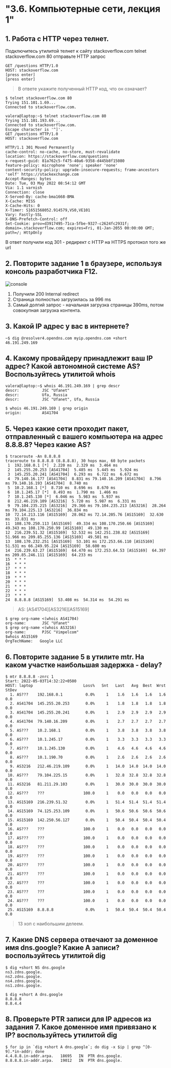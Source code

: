 # "3.6. Компьютерные сети, лекция 1"
## 1. Работа c HTTP через телнет.
Подключитесь утилитой телнет к сайту stackoverflow.com telnet stackoverflow.com 80
отправьте HTTP запрос
```
GET /questions HTTP/1.0
HOST: stackoverflow.com
[press enter]
[press enter]
```
> В ответе укажите полученный HTTP код, что он означает?
```
$ telnet stackoverflow.com 80
Trying 151.101.1.69...
Connected to stackoverflow.com.
```

```
valera@laptop:~$ telnet stackoverflow.com 80
Trying 151.101.193.69...
Connected to stackoverflow.com.
Escape character is '^]'.
GET /questions HTTP/1.0
HOST: stackoverflow.com

HTTP/1.1 301 Moved Permanently
cache-control: no-cache, no-store, must-revalidate
location: https://stackoverflow.com/questions
x-request-guid: 81a762c5-f475-40a6-9358-d445b8f15080
feature-policy: microphone 'none'; speaker 'none'
content-security-policy: upgrade-insecure-requests; frame-ancestors 'self' https://stackexchange.com
Accept-Ranges: bytes
Date: Tue, 03 May 2022 08:54:12 GMT
Via: 1.1 varnish
Connection: close
X-Served-By: cache-bma1668-BMA
X-Cache: MISS
X-Cache-Hits: 0
X-Timer: S1651568052.914579,VS0,VE101
Vary: Fastly-SSL
X-DNS-Prefetch-Control: off
Set-Cookie: prov=d3917495-71ca-5fbe-9327-c2624fc2931f; domain=.stackoverflow.com; expires=Fri, 01-Jan-2055 00:00:00 GMT; path=/; HttpOnly

```
В ответ получили код 301 - редирект с HTTP на HTTPS протокол того же url

## 2. Повторите задание 1 в браузере, используя консоль разработчика F12.

![console](https://user-images.githubusercontent.com/102476897/166429688-88f344d5-c164-4b0e-9425-79fc9fa381cc.PNG)

1. Получили 200 Internal redirect
2. Страница полностью загрузилась за 996 ms 
3. Самый долгий запрос - начальная загрузка страницы 390ms, потом совокупная загрузка контента.

## 3. Какой IP адрес у вас в интернете?
```
~$ dig @resolver4.opendns.com myip.opendns.com +short
46.191.249.169
```

## 4. Какому провайдеру принадлежит ваш IP адрес? Какой автономной системе AS? Воспользуйтесь утилитой whois
```
valera@laptop:~$ whois 46.191.249.169 | grep descr
descr:          JSC "Ufanet"
descr:          Ufa, Russia
descr:          JSC "Ufanet", Ufa, Russia
```
```
$ whois 46.191.249.169 | grep origin
origin:         AS41704
```
## 5. Через какие сети проходит пакет, отправленный с вашего компьютера на адрес 8.8.8.8? Через какие AS?
```
$ traceroute -An 8.8.8.8
traceroute to 8.8.8.8 (8.8.8.8), 30 hops max, 60 byte packets
 1  192.168.0.1 [*]  2.220 ms  2.329 ms  3.464 ms
 2  145.255.20.253 [AS41704]  5.485 ms  5.445 ms  5.924 ms
 3  145.255.20.241 [AS41704]  6.293 ms  6.722 ms  6.672 ms
 4  79.140.16.177 [AS41704]  8.831 ms 79.140.16.209 [AS41704]  8.796 ms 79.140.16.193 [AS41704]  8.740 ms
 5  10.2.168.1 [*]  8.710 ms  8.696 ms  8.670 ms
 6  10.1.245.17 [*]  8.493 ms  1.790 ms  1.466 ms
 7  10.1.245.130 [*]  6.046 ms  5.983 ms  5.937 ms
 8  212.46.219.109 [AS3216]  5.720 ms  5.987 ms  6.331 ms
 9  79.104.235.215 [AS3216]  29.366 ms 79.104.235.213 [AS3216]  28.264 ms 79.104.225.13 [AS3216]  36.834 ms
10  72.14.213.116 [AS15169]  28.062 ms 72.14.205.76 [AS15169]  32.630 ms  33.831 ms
11  108.170.250.113 [AS15169]  49.334 ms 108.170.250.66 [AS15169]  49.343 ms 108.170.250.99 [AS15169]  49.130 ms
12  216.239.51.32 [AS15169]  52.532 ms 142.251.238.82 [AS15169]  51.966 ms 209.85.255.136 [AS15169]  49.501 ms
13  108.170.232.251 [AS15169]  53.101 ms 172.253.66.110 [AS15169]  51.531 ms 66.249.95.224 [AS15169]  58.600 ms
14  216.239.63.27 [AS15169]  64.470 ms 172.253.64.53 [AS15169]  64.397 ms 209.85.246.111 [AS15169]  64.233 ms
15  * * *
16  * * *
17  * * *
18  * * *
19  * * *
20  * * *
21  * * *
22  * * *
23  * * *
24  8.8.8.8 [AS15169]  53.408 ms  54.314 ms  54.291 ms
```
> AS: [AS41704][AS3216][AS15169]
```
$ grep org-name <(whois AS41704)
org-name:       JSC "Ufanet"
$ grep org-name <(whois AS3216)
org-name:       PJSC "Vimpelcom"
$whois AS15169
OrgTechName:   Google LLC
```
## 6. Повторите задание 5 в утилите mtr. На каком участке наибольшая задержка - delay?
```
$ mtr 8.8.8.8 -znrc 1
Start: 2022-05-03T14:32:22+0500
HOST: laptop                      Loss%   Snt   Last   Avg  Best  Wrst StDev
  1. AS???    192.168.0.1          0.0%     1    1.6   1.6   1.6   1.6   0.0
  2. AS41704  145.255.20.253       0.0%     1    1.8   1.8   1.8   1.8   0.0
  3. AS41704  145.255.20.241       0.0%     1    2.9   2.9   2.9   2.9   0.0
  4. AS41704  79.140.16.209        0.0%     1    2.7   2.7   2.7   2.7   0.0
  5. AS???    10.2.168.1           0.0%     1    3.8   3.8   3.8   3.8   0.0
  6. AS???    10.1.245.17          0.0%     1    3.3   3.3   3.3   3.3   0.0
  7. AS???    10.1.245.130         0.0%     1    4.6   4.6   4.6   4.6   0.0
  8. AS???    10.1.190.70          0.0%     1    2.6   2.6   2.6   2.6   0.0
  9. AS3216   212.46.219.109       0.0%     1   14.0  14.0  14.0  14.0   0.0
 10. AS???    79.104.225.15        0.0%     1   32.8  32.8  32.8  32.8   0.0
 11. AS3216   81.211.29.103        0.0%     1   30.0  30.0  30.0  30.0   0.0
 12. AS???    ???                 100.0     1    0.0   0.0   0.0   0.0   0.0
 13. AS15169  216.239.51.32        0.0%     1   51.4  51.4  51.4  51.4   0.0
 14. AS15169  74.125.253.109       0.0%     1   50.6  50.6  50.6  50.6   0.0
 15. AS15169  142.250.56.127       0.0%     1   50.4  50.4  50.4  50.4   0.0
 16. AS???    ???                 100.0     1    0.0   0.0   0.0   0.0   0.0
 17. AS???    ???                 100.0     1    0.0   0.0   0.0   0.0   0.0
 18. AS???    ???                 100.0     1    0.0   0.0   0.0   0.0   0.0
 19. AS???    ???                 100.0     1    0.0   0.0   0.0   0.0   0.0
 20. AS???    ???                 100.0     1    0.0   0.0   0.0   0.0   0.0
 21. AS???    ???                 100.0     1    0.0   0.0   0.0   0.0   0.0
 22. AS???    ???                 100.0     1    0.0   0.0   0.0   0.0   0.0
 23. AS???    ???                 100.0     1    0.0   0.0   0.0   0.0   0.0
 24. AS???    ???                 100.0     1    0.0   0.0   0.0   0.0   0.0
 25. AS15169  8.8.8.8              0.0%     1   50.4  50.4  50.4  50.4   0.0
```
> 13 хоп с наибольшим делеем.

## 7. Какие DNS сервера отвечают за доменное имя dns.google? Какие A записи? воспользуйтесь утилитой dig
```
$ dig +short NS dns.google
ns3.zdns.google.
ns2.zdns.google.
ns4.zdns.google.
ns1.zdns.google.
```
```
$ dig +short A dns.google
8.8.8.8
8.8.4.4
```
## 8. Проверьте PTR записи для IP адресов из задания 7. Какое доменное имя привязано к IP? воспользуйтесь утилитой dig
```
$ for ip in `dig +short A dns.google`; do dig -x $ip | grep ^[0-9].*in-addr; done
4.4.8.8.in-addr.arpa.	18695	IN	PTR	dns.google.
8.8.8.8.in-addr.arpa.	19012	IN	PTR	dns.google.
```







